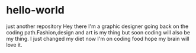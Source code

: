 # hello-world
just another repository
Hey there I'm a graphic designer going back on the coding path.Fashion,design and art is my thing but soon coding will also be my thing.
I just changed my diet now I'm on coding food hope my brain will love it.
